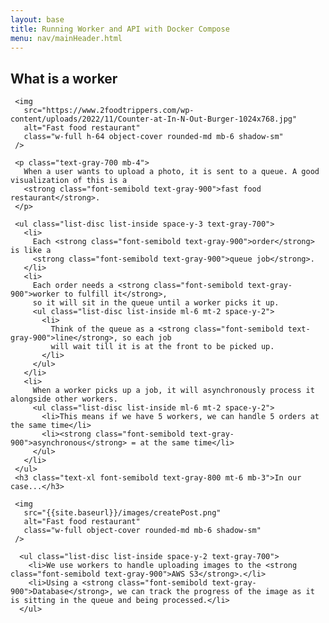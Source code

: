 ```yaml
---
layout: base
title: Running Worker and API with Docker Compose
menu: nav/mainHeader.html
---
```


<div class="p-4">
    <h2 class="text-2xl font-bold text-gray-800 mb-4">What is a worker</h2>

     <img
       src="https://www.2foodtrippers.com/wp-content/uploads/2022/11/Counter-at-In-N-Out-Burger-1024x768.jpg"
       alt="Fast food restaurant"
       class="w-full h-64 object-cover rounded-md mb-6 shadow-sm"
     />

     <p class="text-gray-700 mb-4">
       When a user wants to upload a photo, it is sent to a queue. A good visualization of this is a
       <strong class="font-semibold text-gray-900">fast food restaurant</strong>.
     </p>

     <ul class="list-disc list-inside space-y-3 text-gray-700">
       <li>
         Each <strong class="font-semibold text-gray-900">order</strong> is like a
         <strong class="font-semibold text-gray-900">queue job</strong>.
       </li>
       <li>
         Each order needs a <strong class="font-semibold text-gray-900">worker to fulfill it</strong>,
         so it will sit in the queue until a worker picks it up.
         <ul class="list-disc list-inside ml-6 mt-2 space-y-2">
           <li>
             Think of the queue as a <strong class="font-semibold text-gray-900">line</strong>, so each job
             will wait till it is at the front to be picked up.
           </li>
         </ul>
       </li>
       <li>
         When a worker picks up a job, it will asynchronously process it alongside other workers.
         <ul class="list-disc list-inside ml-6 mt-2 space-y-2">
           <li>This means if we have 5 workers, we can handle 5 orders at the same time</li>
           <li><strong class="font-semibold text-gray-900">asynchronous</strong> = at the same time</li>
         </ul>
       </li>
     </ul>
     <h3 class="text-xl font-semibold text-gray-800 mt-6 mb-3">In our case...</h3>

     <img
       src="{{site.baseurl}}/images/createPost.png"
       alt="Fast food restaurant"
       class="w-full object-cover rounded-md mb-6 shadow-sm"
     />

      <ul class="list-disc list-inside space-y-2 text-gray-700">
        <li>We use workers to handle uploading images to the <strong class="font-semibold text-gray-900">AWS S3</strong>.</li>
        <li>Using a <strong class="font-semibold text-gray-900">Database</strong>, we can track the progress of the image as it is sitting in the queue and being processed.</li>
      </ul>
</div>
